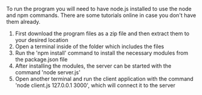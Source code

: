 To run the program you will need to have node.js installed to use the node and npm commands. There are some tutorials online in case you don't have them already.
1. First download the program files as a zip file and then extract them to your desired location
2. Open a terminal inside of the folder which includes the files
3. Run the 'npm install' command to install the necessary modules from the package.json file
4. After installing the modules, the server can be started with the command 'node server.js'
5. Open another terminal and run the client application with the command 'node client.js 127.0.0.1 3000', which will connect it to the server
